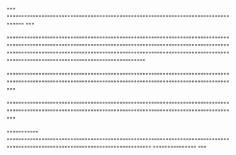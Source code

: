 """
"""""""""""""""""""""""""""""""""""""""""""""""""""""""""""""""""""""""""""""""""""
"""

"""""""""""""""""""""""""""""""""""""""""""""""""""""""""""""""""""""""""""""""""""""""""""""""""""""""""""""""""""""""""""""""""""""""""""""""""""""""""""""""""""""""""""""""""""""""""""""""""""""""""""""""""""""""""""""""""""""""""""""""""""""""""""""""""""""""""""""""""""""""

"""""""""""""""""""""""""""""""""""""""""""""""""""""""""""""""""""""""""""""""""""""""""""""""""""""""""""""""""""""""""""""""""""""""""""""""""""""""""""""

"""""""""""""""""""""""""""""""""""""""""""""""""""""""""""""""""""""""""""""""""""""""""""""""""""""""""""""""""""""""""""""""""""""""""""""""""""""""""""""

"""""""""""
"""""""""""""""""""""""""""""""""""""""""""""""""""""""""""""""""""""""""""""""""""""""""""""""""""""""""""""""""""""""""""""""
"""""""""""""""
"""